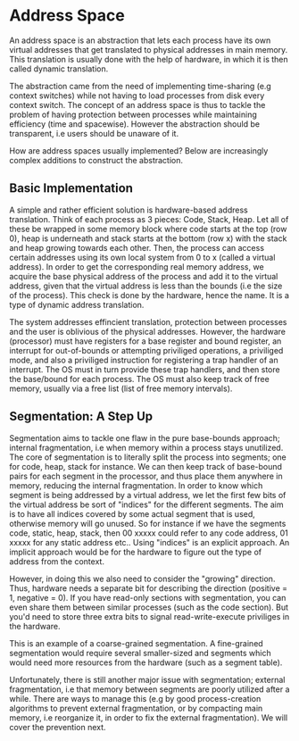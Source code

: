 # Address Space
An address space is an abstraction that lets each process have its own virtual addresses that get translated 
to physical addresses in main memory. This translation is usually done with the help of hardware, in which it is then 
called dynamic translation. 

The abstraction came from the need of implementing time-sharing (e.g context switches) while 
not having to load processes from disk every context switch. The concept of an address space is thus to tackle the problem of having protection between processes while maintaining efficiency (time and spacewise). However the abstraction should be 
transparent, i.e users should be unaware of it.

How are address spaces usually implemented? Below are increasingly complex
additions to construct the abstraction.

## Basic Implementation
A simple and rather efficient solution is hardware-based address translation. Think of each process as 3 pieces: Code, 
Stack, Heap. Let all of these be wrapped in some memory block where code starts at the top (row 0), heap is underneath and stack starts at the bottom (row x) with the stack and heap growing towards each other. Then, the process can access certain addresses using its own local system from 0 to x (called a virtual address). In order to get the corresponding real memory address, we acquire the 
base physical address of the process and add it to the virtual address, given that the virtual address is less than the bounds
(i.e the size of the process). This check is done by the hardware, hence the name. It is a type of dynamic address translation. 

The system addresses effincient translation, protection between processes and the user is oblivious of the physical addresses.
However, the hardware (processor) must have registers for a base register and bound register, an interrupt for out-of-bounds or attempting priviliged operations, a priviliged mode, and also a priviliged instruction for registering a trap handler of an interrupt. The OS must in turn provide these trap handlers, and then store the base/bound for each process. The OS must also 
keep track of free memory, usually via a free list (list of free memory intervals).

## Segmentation: A Step Up
Segmentation aims to tackle one flaw in the pure base-bounds approach; internal fragmentation, i.e when memory within a 
process stays unutilized. The core of segmentation is to literally split the process into segments; one for code, heap, 
stack for instance. We can then keep track of base-bound pairs for each segment in the processor, and thus place them 
anywhere in memory, reducing the internal fragmentation. In order to know which segment is being addressed by a virtual 
address, we let the first few bits of the virtual address be sort of "indices" for the different segments. The aim is 
to have all indices covered by some actual segment that is used, otherwise memory will go unused. So for instance if we 
have the segments code, static, heap, stack, then 00 xxxxx could refer to any code address, 01 xxxxx for any static address 
etc.. Using "indices" is an explicit approach. An implicit approach would be for the hardware to figure out the type of address from the context. 

However, in doing this we also need to consider the "growing" direction. Thus, hardware needs a separate bit for describing the direction (positive = 1, negative = 0). If you have read-only sections with segmentation, you can even share them between 
similar processes (such as the code section). But you'd need to store three extra bits to signal read-write-execute priviliges in the hardware.

This is an example of a coarse-grained segmentation. A fine-grained segmentation would require several smaller-sized and segments which would need more resources from the hardware (such as a segment table).

Unfortunately, there is still another major issue with segmentation; external fragmentation, i.e that memory between segments 
are poorly utilized after a while. There are ways to manage this (e.g by good process-creation algorithms to prevent external
fragmentation, or by compacting main memory, i.e reorganize it, in order to fix the external fragmentation). We will cover the 
prevention next.

## 
